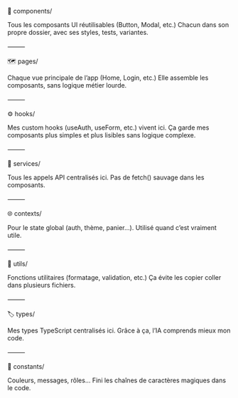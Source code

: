 🧩 components/

Tous les composants UI réutilisables (Button, Modal, etc.)
Chacun dans son propre dossier, avec ses styles, tests, variantes.

⸻

🗺️ pages/

Chaque vue principale de l’app (Home, Login, etc.)
Elle assemble les composants, sans logique métier lourde.

⸻

⚙️ hooks/

Mes custom hooks (useAuth, useForm, etc.) vivent ici.
Ça garde mes composants plus simples et plus lisibles sans logique complexe.

⸻

🔌 services/

Tous les appels API centralisés ici.
Pas de fetch() sauvage dans les composants.

⸻

🌐 contexts/

Pour le state global (auth, thème, panier…).
Utilisé quand c’est vraiment utile.

⸻

🧠 utils/

Fonctions utilitaires (formatage, validation, etc.)
Ça évite les copier coller dans plusieurs fichiers.

⸻

🏷️ types/

Mes types TypeScript centralisés ici. Grâce à ça, l’IA comprends mieux mon code.

⸻

🧾 constants/

Couleurs, messages, rôles…
Fini les chaînes de caractères magiques dans le code.
